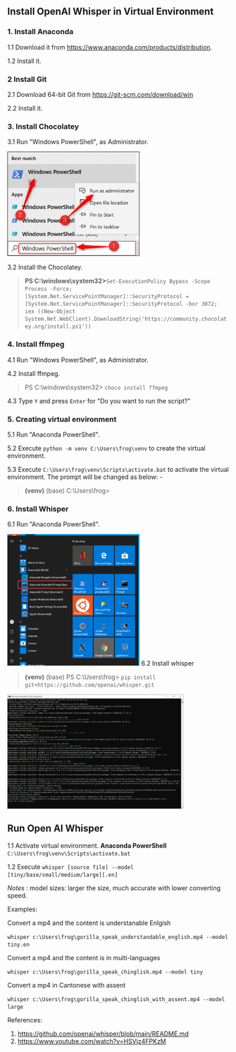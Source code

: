 ## Install OpenAI Whisper in Virtual Environment

### 1. Install Anaconda
1.1 Download it from https://www.anaconda.com/products/distribution.

1.2 Install it.

### 2 Install Git
2.1 Download 64-bit Git from https://git-scm.com/download/win

2.2 Install it.

### 3. Install Chocolatey
3.1 Run "Windows PowerShell",  as Administrator.

<img src="https://github.com/joechau29/InstallOpenAIWhisper/blob/main/3.1.png" width=300>

3.2 Install the Chocolatey.

> **PS C:\windows\system32>**`Set-ExecutionPolicy Bypass -Scope Process -Force; [System.Net.ServicePointManager]::SecurityProtocol = [System.Net.ServicePointManager]::SecurityProtocol -bor 3072; iex ((New-Object System.Net.WebClient).DownloadString('https://community.chocolatey.org/install.ps1'))`

### 4. Install ffmpeg
4.1 Run "Windows PowerShell", as Administrator.

4.2 Install ffmpeg.
> PS C:\windows\system32> `choco install ffmpeg`

4.3 Type `Y` and  press `Enter` for "Do you want to run the script?"

### 5. Creating virtual environment
5.1 Run "Anaconda PowerShell".

5.2 Execute `python -m venv C:\Users\frog\venv` to create the virtual environment.

5.3 Execute `C:\Users\frog\venv\Scripts\activate.bat` to activate the virtual environment.  The prompt will be changed as below: -
> **(venv)** (base) C:\Users\frog>

### 6. Install Whisper
6.1 Run "Anaconda PowerShell".

<img src="https://github.com/joechau29/InstallOpenAIWhisper/blob/main/6.1.png" width=300>
6.2 Install whisper

> **(venv)** (base) PS C:\Users\frog> `pip install git+https://github.com/openai/whisper.git`

<img src="https://github.com/joechau29/InstallOpenAIWhisper/blob/main/6.2.png" width=400>

## Run Open AI Whisper
1.1 Activate virtual environment.  **Anaconda PowerShell** `C:\Users\frog\venv\Scripts\activate.bat`

1.2 Execute `whisper [source file] --model [tiny/base/small/medium/large][.en]`

*Notes* : model sizes: larger the size, much accurate with lower converting speed.

Examples:

Convert a mp4 and the content is understanable Enlgish

 `whisper c:\Users\frog\gorilla_speak_understandable_english.mp4 --model tiny.en`
 
Convert a mp4 and the content is in multi-languages

`whisper c:\Users\frog\gorilla_speak_chinglish.mp4 --model tiny`

Convert a mp4 in Cantonese with assent

`whisper c:\Users\frog\gorilla_speak_chinglish_with_assent.mp4 --model large`

References: 
1. https://github.com/openai/whisper/blob/main/README.md
2. https://www.youtube.com/watch?v=HSVjz4FPKzM
